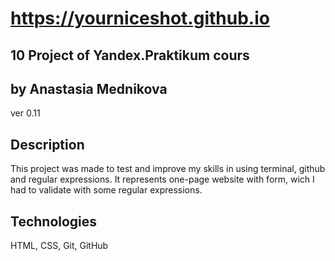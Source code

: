 # https://yourniceshot.github.io
## 10 Project of Yandex.Praktikum cours 
## by Anastasia Mednikova
ver 0.11
## Description
This project was made to test and improve my skills in using terminal, github and regular expressions. It represents one-page website with form, wich I had to validate with some regular expressions. 
## Technologies 
HTML, CSS, Git, GitHub